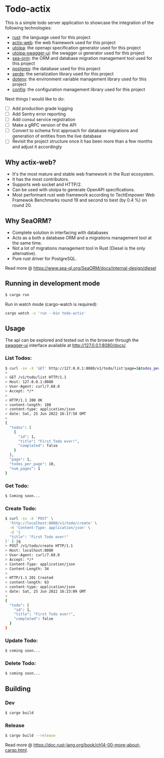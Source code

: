 # Todo-actix

This is a simple todo server application to showcase the integration of the following technologies:
- [rust](https://www.rust-lang.org/): the language used for this project
- [actix-web](https://actix.rs/docs/actix-web/): the web framework used for this project
- [utoipa](https://github.com/juhaku/utoipa): the openapi specification generator used for this project
- [utoipa-swagger-ui](https://github.com/juhaku/utoipa): the swagger ui generator used for this project
- [sea-orm](https://www.sea-ql.org/SeaORM/docs/index): the ORM and database migration management tool used for this project
- [postgres](https://www.postgresql.org/): the database used for this project
- [serde](https://serde.rs/): the serialization library used for this project
- [dotenv](https://github.com/dotenv-rs/dotenv): the environment variable management library used for this project
- [config](https://docs.rs/config/latest/config/): the configuration management library used for this project

Next things I would like to do:
- [ ] Add production grade logging
- [ ] Add Sentry error reporting
- [ ] Add consul service registration
- [ ] Make a gRPC version of the API
- [ ] Convert to schema first approach for database migrations and generation of entities from the live database
- [ ] Revisit the project structure once it has been more than a few months and adjust it accordingly

## Why actix-web?
- It's the most mature and stable web framework in the Rust ecosystem.
- It has the most contributors.
- Supports web socket and HTTP/2.
- Can be used with utoipa to generate OpenAPI specifications.
- Most performant rust web framework according to TechEmpower Web Framewok Benchmarks round 19 and second to best (by 0.4 %) on round 20.

## Why SeaORM?
- Complete solution in interfacing with databases
- Acts as a both a database ORM and a migrations management tool at the same time.
- Not a lot of migrations management tool in Rust (Diesel is the only alternative).
- Pure rust driver for PostgreSQL.

Read more @ https://www.sea-ql.org/SeaORM/docs/internal-design/diesel

## Running in development mode
```sh
$ cargo run
```
Run in watch mode (cargo-watch is required):
```sh
cargo watch -x 'run --bin todo-actix'
```

## Usage
The api can be explored and tested out in the browser through the [swagger-ui](https://swagger.io/swagger-ui/) interface available at http://127.0.0.1:8080/docs/.

### List Todos:
```sh
$ curl -sv -X 'GET' http://127.0.0.1:8080/v1/todo/list?page=1&todos_per_page=10 | jq         
>
> GET /v1/todo/list HTTP/1.1
> Host: 127.0.0.1:8080
> User-Agent: curl/7.68.0
> Accept: */*
> 
< HTTP/1.1 200 OK
< content-length: 108
< content-type: application/json
< date: Sat, 25 Jun 2022 16:17:58 GMT
< 
{
  "todos": [
    {
      "id": 1,
      "title": "First Todo ever!",
      "completed": false
    }
  ],
  "page": 1,
  "todos_per_page": 10,
  "num_pages": 1
}
```

### Get Todo:
```sh
$ Coming soon...
```

### Create Todo:
```sh
$ curl -sv -X 'POST' \
  'http://localhost:8080/v1/todo/create' \
  -H 'Content-Type: application/json' \
  -d '{
  "title": "First Todo ever!"
}' | jq
> POST /v1/todo/create HTTP/1.1
> Host: localhost:8080
> User-Agent: curl/7.68.0
> Accept: */*
> Content-Type: application/json
> Content-Length: 34
> 
< HTTP/1.1 201 Created
< content-length: 63
< content-type: application/json
< date: Sat, 25 Jun 2022 16:23:09 GMT
< 
{
  "todo": {
    "id": 1,
    "title": "First Todo ever!",
    "completed": false
  }
}
```

### Update Todo:
```sh
$ coming soon...
```

### Delete Todo:
```sh
$ coming soon...
```

## Building

### Dev
```sh
$ cargo build
```

### Release
```sh
$ cargo build --release
```

Read more @ https://doc.rust-lang.org/book/ch14-00-more-about-cargo.html.